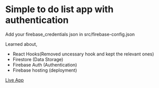 # Simple to do list app with authentication

Add your firebase_credentials json in src/firebase-config.json

Learned about,
- React Hooks(Removed uncessary hook and kept the relevant ones)
- Firestore (Data Storage)
- Firebase Auth (Authentication)
- Firebase hosting (deployment)

[Live App](https://todo-firebase-testing.web.app/)
